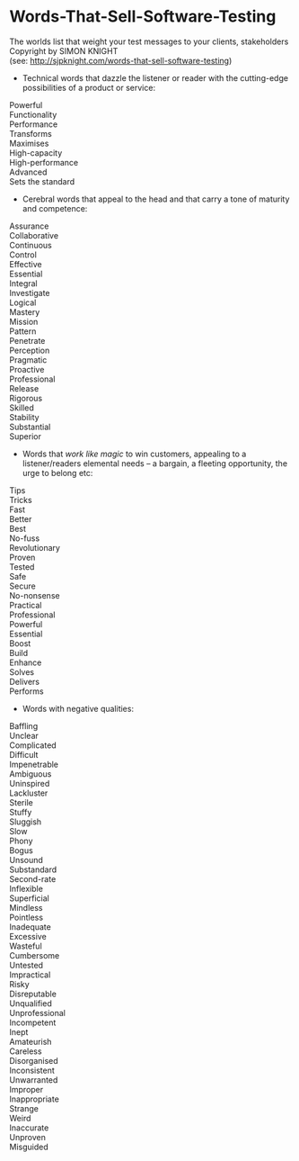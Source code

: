 # Words-That-Sell-Software-Testing
The worlds list that weight your test messages to your clients, stakeholders
Copyright by SIMON KNIGHT 
<br>(see: http://sjpknight.com/words-that-sell-software-testing) 

- Technical words that dazzle the listener or reader with the cutting-edge possibilities of a     product or service:

Powerful<br>
Functionality<br>
Performance<br>
Transforms<br>
Maximises<br>
High-capacity<br>
High-performance<br>
Advanced<br>
Sets the standard<br>

- Cerebral words that appeal to the head and that carry a tone of maturity and competence:

Assurance <br>
Collaborative<br>
Continuous<br>
Control<br>
Effective<br>
Essential<br>
Integral<br>
Investigate<br>
Logical<br>
Mastery<br>
Mission<br>
Pattern<br>
Penetrate<br>
Perception<br>
Pragmatic<br>
Proactive<br>
Professional<br>
Release<br>
Rigorous<br>
Skilled<br>
Stability<br>
Substantial<br>
Superior<br>

- Words that *work like magic* to win customers, appealing to a listener/readers elemental needs – a bargain, a fleeting opportunity, the urge to belong etc:

Tips<br>
Tricks<br>
Fast<br>
Better<br>
Best<br>
No-fuss<br>
Revolutionary<br>
Proven<br>
Tested<br>
Safe<br>
Secure<br>
No-nonsense<br>
Practical<br>
Professional<br>
Powerful<br>
Essential<br>
Boost<br>
Build<br>
Enhance<br>
Solves<br>
Delivers<br>
Performs<br>

- Words with negative qualities:

Baffling<br>
Unclear<br>
Complicated<br>
Difficult<br>
Impenetrable<br>
Ambiguous<br>
Uninspired<br>
Lackluster<br>
Sterile<br>
Stuffy<br>
Sluggish<br>
Slow<br>
Phony<br>
Bogus<br>
Unsound<br>
Substandard<br>
Second-rate<br>
Inflexible<br>
Superficial<br>
Mindless<br>
Pointless<br>
Inadequate<br>
Excessive<br>
Wasteful<br>
Cumbersome<br>
Untested<br>
Impractical<br>
Risky<br>
Disreputable<br>
Unqualified<br>
Unprofessional<br>
Incompetent<br>
Inept<br>
Amateurish<br>
Careless<br>
Disorganised<br>
Inconsistent<br>
Unwarranted<br>
Improper<br>
Inappropriate<br>
Strange<br>
Weird<br>
Inaccurate<br>
Unproven<br>
Misguided<br>

